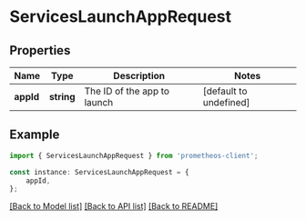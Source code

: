 # ServicesLaunchAppRequest


## Properties

Name | Type | Description | Notes
------------ | ------------- | ------------- | -------------
**appId** | **string** | The ID of the app to launch | [default to undefined]

## Example

```typescript
import { ServicesLaunchAppRequest } from 'prometheos-client';

const instance: ServicesLaunchAppRequest = {
    appId,
};
```

[[Back to Model list]](../README.md#documentation-for-models) [[Back to API list]](../README.md#documentation-for-api-endpoints) [[Back to README]](../README.md)
